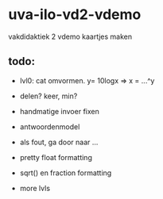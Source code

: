 # uva-ilo-vd2-vdemo
vakdidaktiek 2 vdemo kaartjes maken



## todo:

 - lvl0: cat omvormen. y= 10logx => x = ...^y

 - delen? keer, min?

 - handmatige invoer fixen
 - antwoordenmodel
 - als fout, ga door naar ...

 - pretty float formatting
 - sqrt() en fraction formatting
 - more lvls


